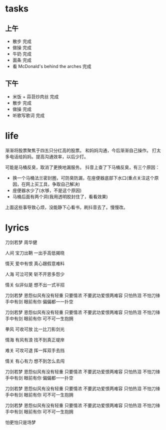 # tasks
## 上午
* 散步 完成
* 做操 完成
* 牛奶 完成
* 面条 完成
* 看 McDonald's behind the arches 完成

## 下午
* 米饭 + 蒜苔炒肉丝 完成
* 散步 完成
* 做操 完成
* 听歌写歌词 完成

# life
渐渐将股票聚焦于四五只分红高的股票。
和妈妈沟通，今后渐渐自己操作。
打太多电话给妈妈。提高沟通效率，以后少打。

可能是马桶反臭，取消了更换地漏服务。
抖音上查了下马桶反臭，有三个原因：
* 换一个马桶法兰密封圈，可防臭防漏，在座便器底部下水口(重点关注这个原因，在网上买工具，争取自己解决)
* 座便器水少了(水够，不是这个原因)
* 马桶后面有两个洞(我用透明胶封住了，看看效果)

上面这些事导致心烦，没能静下心看书，刷抖音去了。慢慢改。

# lyrics
刀剑若梦
  周华健

人间
宝刀出鞘
一出手高低揭晓

情天
爱中有恨
真心跟假意难料

人海
可泣可笑
斩不开恩多怨少

情关
似非似是
想不出一式半招

刀剑若梦
恩怨似风有没有轻重
只要情浓
不要武功爱恨两难容
只怕热泪
不怕刀锋
手中有剑
眼前有你
偏偏都一一扑空

刀剑若梦
恩怨似风有没有轻重
只要情浓
不要武功爱恨两难容
只怕热泪
不怕刀锋
手中有剑
眼前有你
可不可一生抱拥

拳风
可收可放
比一比刀影剑光

情海
有风有浪
找不到真正堤岸

难关
可攻可退
挥一挥双手去挡

情关
有心有力
想不到怎么去闯

刀剑若梦
恩怨似风有没有轻重
只要情浓
不要武功爱恨两难容
只怕热泪
不怕刀锋
手中有剑
眼前有你
偏偏都一一扑空

刀剑若梦
恩怨似风有没有轻重
只要情浓
不要武功爱恨两难容
只怕热泪
不怕刀锋
手中有剑
眼前有你
可不可一生抱拥

刀剑若梦
恩怨似风有没有轻重
只要情浓
不要武功爱恨两难容
只怕热泪
不怕刀锋
手中有剑
眼前有你
可不可一生抱拥

怕更怕只是场梦
